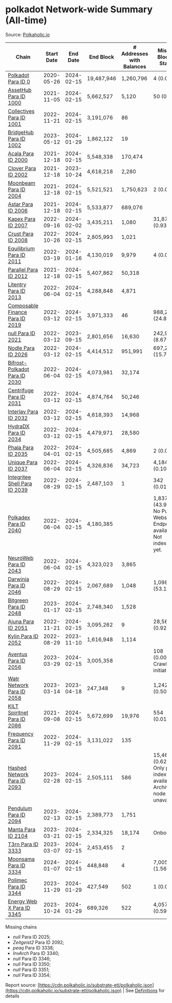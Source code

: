 # polkadot Network-wide Summary (All-time)

Source: [Polkaholic.io](https://polkaholic.io)


| Chain            | Start Date | End Date | End Block | # Addresses with Balances | Missing Blocks / Status |
| ---------------- | ---------- | ---------| --------- | ------------------------- | ----------------------- |
| [Polkadot Para ID 0](/polkadot/0-polkadot) | 2020-05-26 | 2024-02-15 | 19,487,946 |  1,260,796 | 4 (0.00%)  |
| [AssetHub Para ID 1000](/polkadot/1000-assethub) | 2021-11-05 | 2024-02-15 | 5,662,527 |  5,120 | 50 (0.00%)  |
| [Collectives Para ID 1001](/polkadot/1001-collectives) | 2022-11-21 | 2024-02-15 | 3,191,076 |  86 |    |
| [BridgeHub Para ID 1002](/polkadot/1002-bridgehub) | 2023-05-12 | 2024-01-29 | 1,862,122 |  19 |    |
| [Acala Para ID 2000](/polkadot/2000-acala) | 2021-12-18 | 2024-02-15 | 5,548,338 |  170,474 |    |
| [Clover Para ID 2002](/polkadot/2002-clover) | 2021-12-18 | 2023-10-24 | 4,618,218 |  2,280 |    |
| [Moonbeam Para ID 2004](/polkadot/2004-moonbeam) | 2021-12-18 | 2024-02-15 | 5,521,521 |  1,750,623 | 2 (0.00%)  |
| [Astar Para ID 2006](/polkadot/2006-astar) | 2021-12-18 | 2024-02-15 | 5,533,877 |  689,076 |    |
| [Kapex Para ID 2007](/polkadot/2007-kapex) | 2022-09-16 | 2024-02-02 | 3,435,211 |  1,080 | 31,872 (0.93%)  |
| [Crust Para ID 2008](/polkadot/2008-crust) | 2022-10-26 | 2024-02-15 | 2,805,993 |  1,021 |    |
| [Equilibrium Para ID 2011](/polkadot/2011-equilibrium) | 2022-03-19 | 2024-01-16 | 4,130,019 |  9,979 | 4 (0.00%)  |
| [Parallel Para ID 2012](/polkadot/2012-parallel) | 2021-12-18 | 2024-02-15 | 5,407,862 |  50,318 |    |
| [Litentry Para ID 2013](/polkadot/2013-litentry) | 2022-06-04 | 2024-02-15 | 4,288,848 |  4,871 |    |
| [Composable Finance Para ID 2019](/polkadot/2019-composable) | 2022-03-12 | 2024-02-15 | 3,971,333 |  46 | 988,228 (24.88%)  |
| [null Para ID 2021](/polkadot/2021-efinity) | 2022-03-12 | 2023-09-15 | 2,801,656 |  16,630 | 242,949 (8.67%)  |
| [Nodle Para ID 2026](/polkadot/2026-nodle) | 2022-03-12 | 2024-02-15 | 4,414,512 |  951,991 | 697,249 (15.79%)  |
| [Bifrost-Polkadot Para ID 2030](/polkadot/2030-bifrost) | 2022-06-04 | 2024-02-15 | 4,073,981 |  32,174 |    |
| [Centrifuge Para ID 2031](/polkadot/2031-centrifuge) | 2022-03-12 | 2024-02-15 | 4,874,764 |  50,246 |    |
| [Interlay Para ID 2032](/polkadot/2032-interlay) | 2022-03-12 | 2024-02-15 | 4,618,393 |  14,968 |    |
| [HydraDX Para ID 2034](/polkadot/2034-hydradx) | 2022-03-12 | 2024-02-15 | 4,479,971 |  28,580 |    |
| [Phala Para ID 2035](/polkadot/2035-phala) | 2022-04-01 | 2024-02-15 | 4,505,685 |  4,869 | 2 (0.00%)  |
| [Unique Para ID 2037](/polkadot/2037-unique) | 2022-06-04 | 2024-02-15 | 4,326,836 |  34,723 | 4,184 (0.10%)  |
| [Integritee Shell Para ID 2039](/polkadot/2039-integritee) | 2022-08-29 | 2024-02-15 | 2,487,103 |  1 | 342 (0.01%)  |
| [Polkadex Para ID 2040](/polkadot/2040-polkadex) | 2022-06-04 | 2024-02-15 | 4,180,385 |   | 1,837,152 (43.95%) No Public Websocket Endpoint available: Not indexing yet. |
| [NeuroWeb Para ID 2043](/polkadot/2043-neuroweb) | 2022-06-04 | 2024-02-15 | 4,323,023 |  3,865 |    |
| [Darwinia Para ID 2046](/polkadot/2046-darwinia) | 2022-08-29 | 2024-02-15 | 2,067,689 |  1,048 | 1,098,047 (53.11%)  |
| [Bitgreen Para ID 2048](/polkadot/2048-bitgreen) | 2023-01-17 | 2024-02-15 | 2,748,340 |  1,528 |    |
| [Ajuna Para ID 2051](/polkadot/2051-ajuna) | 2022-11-21 | 2024-02-15 | 3,095,262 |  9 | 28,565 (0.92%)  |
| [Kylin Para ID 2052](/polkadot/2052-kylin) | 2022-08-29 | 2023-11-10 | 1,616,948 |  1,114 |    |
| [Aventus Para ID 2056](/polkadot/2056-aventus) | 2023-03-29 | 2024-02-15 | 3,005,358 |   | 108 (0.00%) Crawling initiated |
| [Watr Network Para ID 2058](/polkadot/2058-watr) | 2023-03-14 | 2023-04-18 | 247,348 |  9 | 1,242 (0.50%)  |
| [KILT Spiritnet Para ID 2086](/polkadot/2086-kilt) | 2021-09-08 | 2024-02-15 | 5,672,699 |  19,976 | 554 (0.01%)  |
| [Frequency Para ID 2091](/polkadot/2091-frequency) | 2022-11-29 | 2024-02-15 | 3,131,022 |  135 |    |
| [Hashed Network Para ID 2093](/polkadot/2093-hashed) | 2023-02-28 | 2024-02-15 | 2,505,111 |  586 | 15,464 (0.62%) Only partial index available: Archive node unavailable |
| [Pendulum Para ID 2094](/polkadot/2094-pendulum) | 2023-02-13 | 2024-02-15 | 2,389,773 |  1,751 |    |
| [Manta Para ID 2104](/polkadot/2104-manta) | 2023-03-21 | 2024-02-15 | 2,334,325 |  18,174 |   Onboarding |
| [T3rn Para ID 3333](/polkadot/3333-t3rn) | 2023-03-07 | 2024-02-15 | 2,453,455 |  2 |    |
| [Moonsama Para ID 3334](/polkadot/3334-moonsama) | 2024-01-07 | 2024-02-15 | 448,848 |  4 | 7,005 (1.56%)  |
| [Polimec Para ID 3344](/polkadot/3344-polimec) | 2023-11-29 | 2024-01-29 | 427,549 |  502 | 1 (0.00%)  |
| [Energy Web X Para ID 3345](/polkadot/3345-energywebx) | 2023-10-24 | 2024-01-29 | 689,326 |  522 | 4,057 (0.59%)  |

Missing chains


* *null* Para ID 2025; 
* *Zeitgeist2* Para ID 2092; 
* *peaq* Para ID 3338; 
* *InvArch* Para ID 3340; 
* *null* Para ID 3346; 
* *null* Para ID 3350; 
* *null* Para ID 3351; 
* *null* Para ID 3354; 

Report source: [https://cdn.polkaholic.io/substrate-etl/polkaholic.json](https://cdn.polkaholic.io/substrate-etl/polkaholic.json) | See [Definitions](/DEFINITIONS.md) for details
